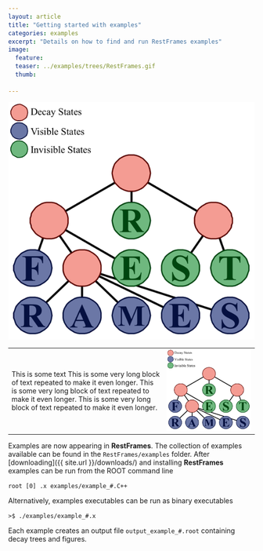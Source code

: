 ```yaml
---
layout: article
title: "Getting started with examples"
categories: examples
excerpt: "Details on how to find and run RestFrames examples"
image:
  feature:
  teaser: ../examples/trees/RestFrames.gif
  thumb:

---
```


![decay tree](/examples/trees/RestFrames.gif)

<table width="1000">
  <tr>
    <td> This is some text This is some very long block of text repeated to make it even longer. This is some very long block of text repeated to make it even longer. This is some very long block of text repeated to make it even longer.  </td>
    <td> <img src="/examples/trees/RestFrames.gif" alt="Drawing" style="width: 1000px;"/> </td>
  </tr>
</table>

Examples are now appearing in **RestFrames**. The collection of
examples available can be found in the `RestFrames/examples`
folder. After [downloading]({{ site.url }}/downloads/) and installing
**RestFrames** examples can be run from the ROOT command line

	root [0] .x examples/example_#.C++

Alternatively, examples executables can be run as binary executables

	>$ ./examples/example_#.x

Each example creates an output file `output_example_#.root` containing
decay trees and figures.
